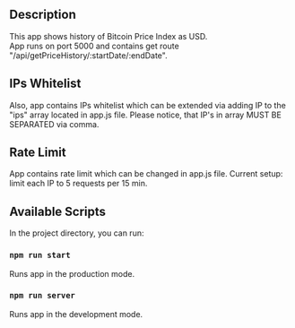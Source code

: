 ## Description

This app shows history of Bitcoin Price Index as USD.<br/>
App runs on port 5000 and contains get route "/api/getPriceHistory/:startDate/:endDate".<br/>

## IPs Whitelist

Also, app contains IPs whitelist which can be extended via adding IP to the "ips" array located in app.js file. Please notice, that IP's in array MUST BE SEPARATED via comma.

## Rate Limit

App contains rate limit which can be changed in app.js file. Current setup: limit each IP to 5 requests per 15 min.

## Available Scripts

In the project directory, you can run:

### `npm run start`

Runs app in the production mode.

### `npm run server`

Runs app in the development mode.
